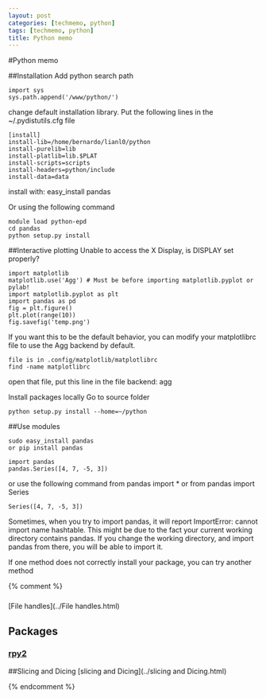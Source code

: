 ```yaml
---
layout: post
categories: [techmemo, python]
tags: [techmemo, python]
title: Python memo
---
```


#Python memo



 
##Installation
Add python search path




```
import sys
sys.path.append('/www/python/')
```

change default installation library. Put the following lines in the ~/.pydistutils.cfg  file
```
[install]
install-lib=/home/bernardo/lianl0/python
install-purelib=lib
install-platlib=lib.$PLAT
install-scripts=scripts
install-headers=python/include
install-data=data
```
install with:
easy_install pandas

Or using the following command

```
module load python-epd
cd pandas
python setup.py install
```
##Interactive plotting
Unable to access the X Display, is DISPLAY set properly?
```
import matplotlib
matplotlib.use('Agg') # Must be before importing matplotlib.pyplot or pylab!
import matplotlib.pyplot as plt
import pandas as pd
fig = plt.figure()
plt.plot(range(10))
fig.savefig('temp.png')
```
If you want this to be the default behavior, you can modify your matplotlibrc file to use the Agg backend by default. 
```
file is in .config/matplotlib/matplotlibrc
find -name matplotlibrc
```
open that file, put this line in the file backend: agg

Install packages locally
Go to source folder 
```
python setup.py install --home=~/python
```
##Use modules
```
sudo easy_install pandas
or pip install pandas
```

```
import pandas
pandas.Series([4, 7, -5, 3])
```
or use the following command
from pandas import *
or from pandas import Series
```
Series([4, 7, -5, 3])
```
Sometimes, when you try to import pandas, it will report ImportError: cannot import name hashtable. This might be due to the fact your current working directory contains pandas. If you change the working directory, and import pandas from there, you will be able to import it.</p>


If one method does not correctly install your package, you can try another method


{% comment %}
### 
[File handles](../File handles.html)
## Packages  
### [rpy2]({{rpy2.url}})

##Slicing and Dicing
[slicing and Dicing](../slicing and Dicing.html)

{% endcomment %}
